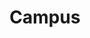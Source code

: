 ---
layout: campus

title: Campus
description: asdasdas

permalink: /instituto/campus/
menus: institute

area_production:
  pretitle: El paraíso de la naturaleza...
  title: 320 tareas de tierra para explorar
  intro: Nuestro instituto cuenta con un campus extraordinario. Diferentes ecosistemas, áreas temáticas representativas de la biodiversidad de todo el país, áreas para la producción de plantas y más...

  items:
    - title: Herbolario
      icon: herbs
      content: Lorem, ipsum dolor sit amet consectetur adipisicing elit. Adipisci nostrum laudantium eaque officiis autem sunt omnis, doloribus quasi delectus? Doloribus, neque quaerat magnam at ad aut ipsam sequi autem?
    - title: Viveros
      icon: nursery
      content: Lorem, ipsum dolor sit amet consectetur adipisicing elit. Adipisci nostrum laudantium eaque officiis autem sunt omnis, doloribus quasi delectus? Doloribus, neque quaerat magnam at ad aut ipsam sequi autem?
    - title: Área de compostaje
      icon: recycling
      content: Lorem, ipsum dolor sit amet consectetur adipisicing elit. Adipisci nostrum laudantium eaque officiis autem sunt omnis, doloribus quasi delectus? Doloribus, neque quaerat magnam at ad aut ipsam sequi autem?
    - title: Producción a cielo abierto
      icon: open-air-production
      content: Lorem, ipsum dolor sit amet consectetur adipisicing elit. Adipisci nostrum laudantium eaque officiis autem sunt omnis, doloribus quasi delectus? Doloribus, neque quaerat magnam at ad aut ipsam sequi autem?
    - title: Arboretum
      icon: tree
      content: Colección de plantas endemicas y nativas de la isla que buscan enseñar ex_situ especies de la flora existente.
    - title: Invernaderos
      icon: greenhouse
      content: Lorem, ipsum dolor sit amet consectetur adipisicing elit. Adipisci nostrum laudantium eaque officiis autem sunt omnis, doloribus quasi delectus? Doloribus, neque quaerat magnam at ad aut ipsam sequi autem?
  
  images:
    - path: /images/pages/campus/fresas.jpg
      caption: Produccion de fresas
    - path: /images/pages/campus/hierbas.jpg
      caption: Hierbas para la cocina
    - path: /images/pages/campus/plantas-jovenes.jpg
      caption: Plantas jovenes en el invernadero
    - path: /images/pages/campus/vivero-pinos.jpg
      caption: Vivero de pinos
  image_caption: Producción de fresas, hierbas para la cocina, invernadero y vivero.


area_educational:
  title: Instalaciones docentes y Residencia
  content: "El enfoque principal es enseñar a nuestros estudiantes a proteger el Medio Ambiente. Es entonces cuando hacemos uso de los siguentes espacios:"
  items:
    - title: Laboratorio de Informática
      content: 18 computadoras con todas las aplicaciones listas para los estudios.
    - title: Biblioteca
      content: Una gran variedad de libros y documentos sobre Medio Ambiente y Recursos Naturales.
    - title: Aulas
      content: Para la enseñanza, equipadas con proyector, pizarra, sillas y mesas.
    - title: Laboratorios de Ciencias Basicas
      content: Equipos nuevos y actualizados para clases de física, química y biología.
    - title: Comedor y Cocina
      content: En estos espacios se preparan y sirven los aliementos que se consumen diariamente en el Instituto. 
    - title: Habitaciones
      content: Suficiente espacio para todos los estudiantes con camas, estantes y baños.
    - title: Lavandería
      content: Un espacio para los estudiantes para el lavado y secado de su ropa.
    - title: Cancha y Play
      content: Durante la hora de deporte se practica voleibol, baloncesto, baseball entre otros.
    - title: Talleres
      content: Tenemos un taller de ebanistería y carpintería para trabajar con mardera.

area_forests:
  title: Bosques y áreas verdes

  items:
    - title: Parque acuático
      image_path: /images/parque-acuatico.jpg
      description: lorem ipsum dolor sit amet, olor se tal.
    - title: Senderos
      image_path: /images/parque-acuatico.jpg
      description: lorem ipsum dolor sit amet, olor se tal.
    - title: Parques
      image_path: /images/parque-acuatico.jpg
      description: lorem ipsum dolor sit amet, olor se tal.
---